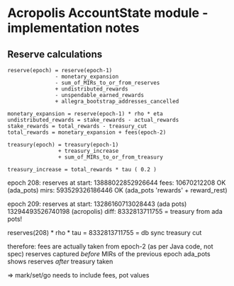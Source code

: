 # Acropolis AccountState module - implementation notes

## Reserve calculations

```
reserve(epoch) = reserve(epoch-1)
               - monetary_expansion
               - sum_of_MIRs_to_or_from_reserves
               + undistributed_rewards
               - unspendable_earned_rewards
               + allegra_bootstrap_addresses_cancelled

monetary_expansion = reserve(epoch-1) * rho * eta
undistributed_rewards = stake_rewards - actual_rewards
stake_rewards = total_rewards - treasury_cut
total_rewards = monetary_expansion + fees(epoch-2)

treasury(epoch) = treasury(epoch-1)
                + treasury_increase
                + sum_of_MIRs_to_or_from_treasury

treasury_increase = total_rewards * tau ( 0.2 )
```

epoch 208:
    reserves at start: 13888022852926644
    fees: 10670212208 OK (ada_pots)
    mirs: 593529326186446 OK (ada_pots 'rewards' + reward_rest)

epoch 209:
    reserves at start: 13286160713028443 (ada pots)
                       13294493526740198 (acropolis)
                 diff: 8332813711755 = treasury from ada pots!


reserves(208) * rho * tau = 8332813711755 = db sync treasury cut

therefore:
  fees are actually taken from epoch-2 (as per Java code, not spec)
  reserves captured *before* MIRs of the previous epoch
  ada_pots shows reserves *after* treasury taken

 => mark/set/go needs to include fees, pot values
